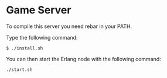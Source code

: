 Game Server
==============

To compile this server you need rebar in your PATH.

Type the following command:
```
$ ./install.sh
```

You can then start the Erlang node with the following command:
```
./start.sh
```